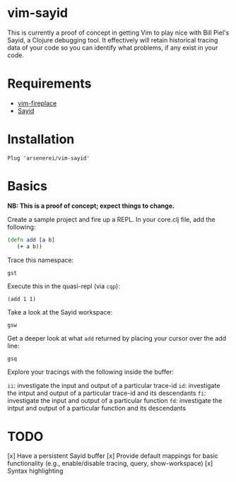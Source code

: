 # vim-sayid

This is currently a proof of concept in getting Vim to play nice with Bill
Piel's Sayid, a Clojure debugging tool. It effectively will retain historical
tracing data of your code so you can identify what problems, if any exist in
your code.

# Requirements

* [vim-fireplace](https://github.com/tpope/vim-fireplace)
* [Sayid](https://github.com/bpiel/sayid)

# Installation

`Plug 'arsenerei/vim-sayid'`

# Basics

**NB: This is a proof of concept; expect things to change.**

Create a sample project and fire up a REPL. In your core.clj file, add the
following:

```clojure
(defn add [a b]
   (+ a b))
```

Trace this namespace:

`gst`

Execute this in the quasi-repl (via `cqp`):

`(add 1 1)`

Take a look at the Sayid workspace:

`gsw`

Get a deeper look at what `add` returned by placing your cursor over the add
line:

`gsq`

Explore your tracings with the following inside the buffer:

`ii`: investigate the input and output of a particular trace-id
`id`: investigate the intput and output of a particular trace-id and its
      descendants
`fi`: investigate the input and output of a particular function
`fd`: investigate the intput and output of a particular function and its
      descendants

# TODO

[x] Have a persistent Sayid buffer
[x] Provide default mappings for basic functionality (e.g., enable/disable
    tracing, query, show-workspace)
[x] Syntax highlighting

